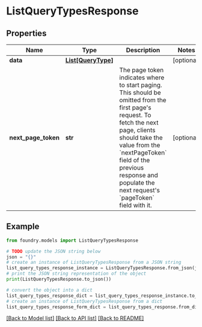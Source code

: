 # ListQueryTypesResponse

## Properties

Name | Type | Description | Notes
------------ | ------------- | ------------- | -------------
**data** | [**List\[QueryType\]**](QueryType.md) |  | \[optional\]
**next_page_token** | **str** | The page token indicates where to start paging. This should be omitted from the first page's request. To fetch the next page, clients should take the value from the \`nextPageToken\` field of the previous response and populate the next request's \`pageToken\` field with it.  | \[optional\]

## Example

```python
from foundry.models import ListQueryTypesResponse

# TODO update the JSON string below
json = "{}"
# create an instance of ListQueryTypesResponse from a JSON string
list_query_types_response_instance = ListQueryTypesResponse.from_json(json)
# print the JSON string representation of the object
print(ListQueryTypesResponse.to_json())

# convert the object into a dict
list_query_types_response_dict = list_query_types_response_instance.to_dict()
# create an instance of ListQueryTypesResponse from a dict
list_query_types_response_form_dict = list_query_types_response.from_dict(list_query_types_response_dict)
```

[\[Back to Model list\]](../README.md#documentation-for-models) [\[Back to API list\]](../README.md#documentation-for-api-endpoints) [\[Back to README\]](../README.md)
